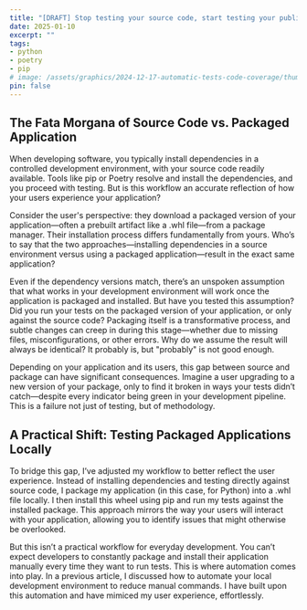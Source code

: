 ```yaml
---
title: "[DRAFT] Stop testing your source code, start testing your published package."
date: 2025-01-10
excerpt: ""
tags:
- python
- poetry
- pip
# image: /assets/graphics/2024-12-17-automatic-tests-code-coverage/thumbnail-code-coverage-veiled.png
pin: false
---
```



## The Fata Morgana of Source Code vs. Packaged Application

When developing software, you typically install dependencies in a controlled development environment, with your source code readily available. Tools like pip or Poetry resolve and install the dependencies, and you proceed with testing. But is this workflow an accurate reflection of how your users experience your application?

Consider the user's perspective: they download a packaged version of your application—often a prebuilt artifact like a .whl file—from a package manager. Their installation process differs fundamentally from yours. Who’s to say that the two approaches—installing dependencies in a source environment versus using a packaged application—result in the exact same application?

Even if the dependency versions match, there’s an unspoken assumption that what works in your development environment will work once the application is packaged and installed. But have you tested this assumption? Did you run your tests on the packaged version of your application, or only against the source code? Packaging itself is a transformative process, and subtle changes can creep in during this stage—whether due to missing files, misconfigurations, or other errors. Why do we assume the result will always be identical? It probably is, but "probably" is not good enough.

Depending on your application and its users, this gap between source and package can have significant consequences. Imagine a user upgrading to a new version of your package, only to find it broken in ways your tests didn’t catch—despite every indicator being green in your development pipeline. This is a failure not just of testing, but of methodology.


## A Practical Shift: Testing Packaged Applications Locally

To bridge this gap, I’ve adjusted my workflow to better reflect the user experience. Instead of installing dependencies and testing directly against source code, I package my application (in this case, for Python) into a .whl file locally. I then install this wheel using pip and run my tests against the installed package. This approach mirrors the way your users will interact with your application, allowing you to identify issues that might otherwise be overlooked.

But this isn’t a practical workflow for everyday development. You can’t expect developers to constantly package and install their application manually every time they want to run tests. This is where automation comes into play. In a previous article, I discussed how to automate your local development environment to reduce manual commands. I have built upon this automation and have mimiced my user experience, effortlessly.

